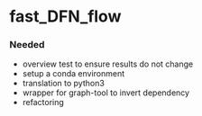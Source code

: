 # fast_DFN_flow

### Needed
- overview test to ensure results do not change
- setup a conda environment
- translation to python3
- wrapper for graph-tool to invert dependency
- refactoring
